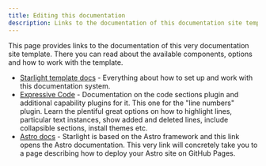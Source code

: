 ```yaml
---
title: Editing this documentation
description: Links to the documentation of this documentation site template.
---
```


This page provides links to the documentation of this very documentation site template. There you can read about the available components, options and how to work with the template.


- [Starlight template docs](https://starlight.astro.build/getting-started/) - Everything about how to set up and work with this documentation system.
- [Expressive Code](https://expressive-code.com/plugins/line-numbers/) - Documentation on the code sections plugin and additional capability plugins for it. This one for the "line numbers" plugin. Learn the plentiful great options on how to highlight lines, particular text instances, show added and deleted lines, include collapsible sections, install themes etc.
- [Astro docs](https://docs.astro.build/en/guides/deploy/github/) - Starlight is based on the Astro framework and this link opens the Astro documentation. This very link will concretely take you to a page describing how to deploy your Astro site on GitHub Pages.
